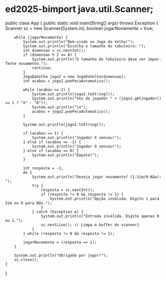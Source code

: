 # ed2025-bimport java.util.Scanner;

public class App {
    public static void main(String[] args) throws Exception {
        Scanner sc = new Scanner(System.in);
        boolean jogarNovamente = true;
        
        while (jogarNovamente) {
            System.out.println("Bem-vindo ao Jogo da Velha!");
            System.out.println("Escolha o tamanho do tabuleiro: ");
            int dimensao = sc.nextInt();
            if (dimensao % 2 == 0) {
                System.out.println("O tamanho do tabuleiro deve ser impar. Tente novamente.");
                continue;
            }
            JogoDaVelha jogo2 = new JogoDaVelha(dimensao);
            int acabou = jogo2.poePecaAutomatico();
            
            while (acabou == 2) {
                System.out.println(jogo2.toString());
                System.out.println("Vez do jogador " + (jogo2.getJogador() == 1 ? "X" : "O"));
                System.out.println("\n");
                acabou = jogo2.poePecaAutomatico();
            }
            
            System.out.println(jogo2.toString());
            
            if (acabou == 1) {
                System.out.println("Jogador X venceu!");
            } else if (acabou == -1) {
                System.out.println("Jogador O venceu!");
            } else if (acabou == 0) {
                System.out.println("Empate!");
            }
            
            int resposta = -1;
            do {
                System.out.println("Deseja jogar novamente? (1-Sim/0-Não): ");
                try {
                    resposta = sc.nextInt();
                    if (resposta != 0 && resposta != 1) {
                        System.out.println("Opção inválida. Digite 1 para Sim ou 0 para Não.");
                    }
                } catch (Exception e) {
                    System.out.println("Entrada inválida. Digite apenas 0 ou 1.");
                    sc.nextLine(); // Limpa o buffer do scanner1
                }
            } while (resposta != 0 && resposta != 1);
            
            jogarNovamente = (resposta == 1);
        }
        
        System.out.println("Obrigado por jogar!");
        sc.close();
    }
}
